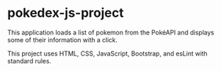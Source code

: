 # pokedex-js-project
This application loads a list of pokemon from the PokéAPI and displays some of their information with a click.

This project uses HTML, CSS, JavaScript, Bootstrap, and esLint with standard rules. 